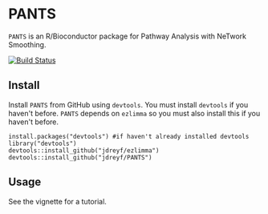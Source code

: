 # PANTS
`PANTS` is an R/Bioconductor package for Pathway Analysis with NeTwork Smoothing.

[![Build Status](https://travis-ci.org/jdreyf/PANTS.svg?branch=master)](https://travis-ci.org/jdreyf/PANTS)

## Install
Install `PANTS` from GitHub using `devtools`. You must install `devtools` if you haven't before. `PANTS` depends on `ezlimma` so you must also install this if you haven't before.
```
install.packages("devtools") #if haven't already installed devtools
library("devtools")
devtools::install_github("jdreyf/ezlimma")
devtools::install_github("jdreyf/PANTS")
```

## Usage
See the vignette for a tutorial.
